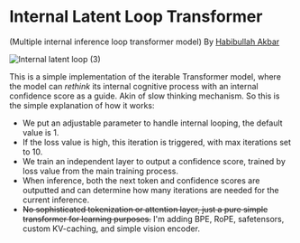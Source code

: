 # Internal Latent Loop Transformer
(Multiple internal inference loop transformer model)
By [Habibullah Akbar](https://chavyv.vercel.app)

![Internal latent loop (3)](https://github.com/user-attachments/assets/83b8ea07-fbe2-4d80-9ab9-ade33a19a587)

This is a simple implementation of the iterable Transformer model, where the model can *rethink* its internal cognitive process with an internal confidence score as a guide. Akin of slow thinking mechanism.
So this is the simple explanation of how it works:
- We put an adjustable parameter to handle internal looping, the default value is 1.
- If the loss value is high, this iteration is triggered, with max iterations set to 10.
- We train an independent layer to output a confidence score, trained by loss value from the main training process.
- When inference, both the next token and confidence scores are outputted and can determine how many iterations are needed for the current inference.
- ~~No sophisticated tokenization or attention layer, just a pure simple transformer for learning purposes.~~ I'm adding BPE, RoPE, safetensors, custom KV-caching, and simple vision encoder.
